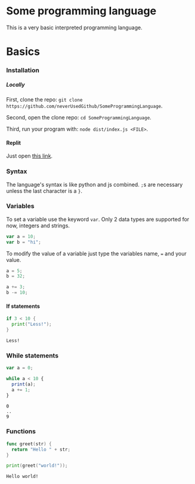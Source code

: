# Some programming language

This is a very basic interpreted programming language.

# Basics

### Installation

##### Locally

First, clone the repo: `git clone https://github.com/neverUsedGithub/SomeProgrammingLanguage`.

Second, open the clone repo: `cd SomeProgrammingLanguage`.

Third, run your program with: `node dist/index.js <FILE>`.

#### Replit

Just open [this link](https://replit.com/github/neverUsedGithub/SomeProgrammingLanguage).

### Syntax

The language's syntax is like python and js combined. `;`s are necessary unless the last character is a `}`.

### Variables

To set a variable use the keyword `var`. Only 2 data types are supported for now, integers and strings.

```js
var a = 10;
var b = "hi";
```

To modify the value of a variable just type the variables name, `=` and your value.

```js
a = 5;
b = 32;

a += 3;
b -= 10;
```

#### If statements

```go
if 3 < 10 {
  print("Less!");
}
```
```
Less!
```
### While statements

```js
var a = 0;

while a < 10 {
  print(a);
  a += 1;
}
```
```
0
..
9
```
### Functions
```go
func greet(str) {
  return "Hello " + str;
}

print(greet("world!"));
```

```
Hello world!
```
